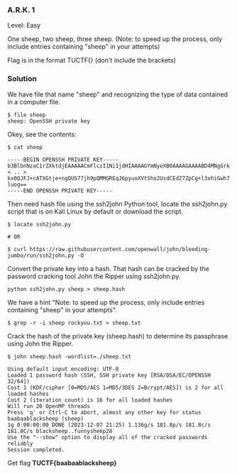 ### A.R.K. 1

Level: Easy

One sheep, two sheep, three sheep. (Note: to speed up the process, only include entries containing "sheep" in your attempts) 

Flag is in the format TUCTF{<password>} (don't include the brackets)

### Solution

We have file that name "sheep" and recognizing the type of data contained in a computer file.

```
$ file sheep
sheep: OpenSSH private key
```

Okey, see the contents:

```
$ cat sheep

-----BEGIN OPENSSH PRIVATE KEY-----
b3BlbnNzaC1rZXktdjEAAAAACmFlczI1Ni1jdHIAAAAGYmNyeXB0AAAAGAAAABD4MNgGrk
< .. >
kx0QJFJ+cATXGtje+ngQUS77jh9pQMMGREqJ6pyuoXVtSho2UsdCEdZ7ZpCg+l3xhiGwh7
luog==
-----END OPENSSH PRIVATE KEY-----
```

Then need hash file using the ssh2john Python tool, locate the ssh2john.py script that is on Kali Linux by default or download the script.

```
$ locate ssh2john.py

# OR

$ curl https://raw.githubusercontent.com/openwall/john/bleeding-jumbo/run/ssh2john.py -O
```

Convert the private key into a hash. That hash can be cracked by the password cracking tool John the Ripper using ssh2john.py.

```
python ssh2john.py sheep > sheep.hash

```

We have a hint "Note: to speed up the process, only include entries containing "sheep" in your attempts". 

```
$ grep -r -i sheep rockyou.txt > sheep.txt
```

Crack the hash of the private key (sheep.hash) to determine its passphrase using John the Ripper.

```
$ john sheep.hash -wordlist=./sheep.txt

Using default input encoding: UTF-8
Loaded 1 password hash (SSH, SSH private key [RSA/DSA/EC/OPENSSH 32/64])
Cost 1 (KDF/cipher [0=MD5/AES 1=MD5/3DES 2=Bcrypt/AES]) is 2 for all loaded hashes
Cost 2 (iteration count) is 16 for all loaded hashes
Will run 20 OpenMP threads
Press 'q' or Ctrl-C to abort, almost any other key for status
baabaablacksheep (sheep)     
1g 0:00:00:00 DONE (2023-12-07 21:25) 1.136g/s 181.8p/s 181.8c/s 181.8C/s blacksheep..funnysheep28
Use the "--show" option to display all of the cracked passwords reliably
Session completed. 

```

Get flag **TUCTF{baabaablacksheep}**

